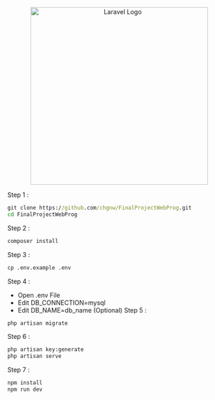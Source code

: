 <p align="center"><a href="https://laravel.com" target="_blank"><img src="https://raw.githubusercontent.com/laravel/art/master/logo-lockup/5%20SVG/2%20CMYK/1%20Full%20Color/laravel-logolockup-cmyk-red.svg" width="400" alt="Laravel Logo"></a></p>

Step 1 :
```cmd
git clone https://github.com/chgnw/FinalProjectWebProg.git
cd FinalProjectWebProg
```
Step 2 : 
```cmd
composer install
```
Step 3 :
```cmd
cp .env.example .env
```
Step 4 : 
- Open .env File
- Edit DB_CONNECTION=mysql
- Edit DB_NAME=db_name (Optional)
Step 5 : 
```cmd
php artisan migrate
```
Step 6 : 
```cmd
php artisan key:generate
php artisan serve
```
Step 7 : 
```cmd
npm install
npm run dev
```
